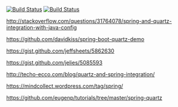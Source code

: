 
[![Build Status](https://travis-ci.org/leandrocgsi/simple-quartz-example.svg?branch=master)](https://travis-ci.org/leandrocgsi/simple-quartz-example)
[![Build Status](https://circleci.com/gh/leandrocgsi/simple-quartz-example.svg?&style=shield)](https://circleci.com/gh/leandrocgsi/simple-quartz-example/)

http://stackoverflow.com/questions/31764078/spring-and-quartz-integration-with-java-config

https://github.com/davidkiss/spring-boot-quartz-demo

https://gist.github.com/jeffsheets/5862630

https://gist.github.com/jelies/5085593

http://techo-ecco.com/blog/quartz-and-spring-integration/

https://mindcollect.wordpress.com/tag/spring/

https://github.com/eugenp/tutorials/tree/master/spring-quartz
